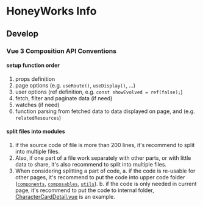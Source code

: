 # HoneyWorks Info

## Develop

### Vue 3 Composition API Conventions

#### setup function order

1. props definition
2. page options (e.g. `useRoute()`, `useDisplay()`, ...)
3. user options (ref definition, e.g. `const showEvolved = ref(false);`)
4. fetch, filter and paginate data (if need)
5. watches (if need)
6. function parsing from fetched data to data displayed on page, and (e.g. `relatedResources`)

#### split files into modules

1. if the source code of file is more than 200 lines, it's recommend to split into multiple files.
2. Also, if one part of a file work separately with other parts, or with little data to share, it's also recommend to split into multiple files.
3. When considering splitting a part of code,
  a. if the code is re-usable for other pages, it's recommend to put the code into upper code folder ([`components`](/src/components), [`composables`](/src/composables), [`utils`](/src/utils)).
  b. if the code is only needed in current page, it's recommend to put the code to internal folder, [CharacterCardDetail.vue](/src/views/Info/CharacterCards/CharacterCardDetail/CharacterCardDetail.vue)
    is an example.